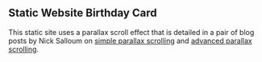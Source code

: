 ## Static Website Birthday Card  

This static site uses a parallax scroll effect that is detailed in a pair of blog posts by Nick Salloum on [simple parallax scrolling](http://callmenick.com/post/simple-parallax-scrolling-effect) and [advanced parallax scrolling](http://callmenick.com/post/advanced-parallax-scrolling-effect).
